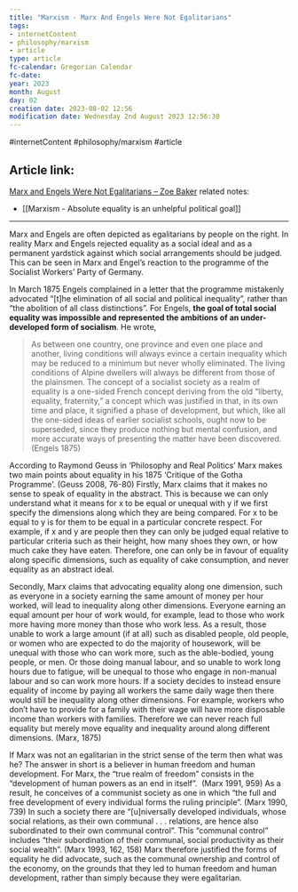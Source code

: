 ```yaml
---
title: "Marxism - Marx And Engels Were Not Egalitarians"
tags:
- internetContent
- philosophy/marxism
- article
type: article
fc-calendar: Gregorian Calendar
fc-date: 
year: 2023
month: August
day: 02
creation date: 2023-08-02 12:56
modification date: Wednesday 2nd August 2023 12:56:30
---
```


#internetContent  #philosophy/marxism #article
## Article link:
[Marx and Engels Were Not Egalitarians – Zoe Baker](https://anarchopac.com/2017/09/07/marx-and-engels-were-not-egalitarians/)
related notes: 
- [[Marxism - Absolute equality is an unhelpful political goal]]
_____
Marx and Engels are often depicted as egalitarians by people on the right. In reality Marx and Engels rejected equality as a social ideal and as a permanent yardstick against which social arrangements should be judged. This can be seen in Marx and Engel’s reaction to the programme of the Socialist Workers’ Party of Germany.

In March 1875 Engels complained in a letter that the programme mistakenly advocated “[t]he elimination of all social and political inequality”, rather than “the abolition of all class distinctions”. For Engels, **the goal of total social equality was impossible and represented the ambitions of an under-developed form of socialism**. He wrote,

> As between one country, one province and even one place and another, living conditions will always evince a certain inequality which may be reduced to a minimum but never wholly eliminated. The living conditions of Alpine dwellers will always be different from those of the plainsmen. The concept of a socialist society as a realm of equality is a one-sided French concept deriving from the old “liberty, equality, fraternity,” a concept which was justified in that, in its own time and place, it signified a phase of development, but which, like all the one-sided ideas of earlier socialist schools, ought now to be superseded, since they produce nothing but mental confusion, and more accurate ways of presenting the matter have been discovered. (Engels 1875)

According to Raymond Geuss in ‘Philosophy and Real Politics’ Marx makes two main points about equality in his 1875 ‘Critique of the Gotha Programme’. (Geuss 2008, 76-80) Firstly, Marx claims that it makes no sense to speak of equality in the abstract. This is because we can only understand what it means for x to be equal or unequal with y if we first specify the dimensions along which they are being compared. For x to be equal to y is for them to be equal in a particular concrete respect. For example, if x and y are people then they can only be judged equal relative to particular criteria such as their height, how many shoes they own, or how much cake they have eaten. Therefore, one can only be in favour of equality along specific dimensions, such as equality of cake consumption, and never equality as an abstract ideal.

Secondly, Marx claims that advocating equality along one dimension, such as everyone in a society earning the same amount of money per hour worked, will lead to inequality along other dimensions. Everyone earning an equal amount per hour of work would, for example, lead to those who work more having more money than those who work less. As a result, those unable to work a large amount (if at all) such as disabled people, old people, or women who are expected to do the majority of housework, will be unequal with those who can work more, such as the able-bodied, young people, or men. Or those doing manual labour, and so unable to work long hours due to fatigue, will be unequal to those who engage in non-manual labour and so can work more hours. If a society decides to instead ensure equality of income by paying all workers the same daily wage then there would still be inequality along other dimensions. For example, workers who don’t have to provide for a family with their wage will have more disposable income than workers with families. Therefore we can never reach full equality but merely move equality and inequality around along different dimensions. (Marx, 1875)

If Marx was not an egalitarian in the strict sense of the term then what was he? The answer in short is a believer in human freedom and human development. For Marx, the “true realm of freedom” consists in the “development of human powers as an end in itself”.  (Marx 1991, 959) As a result, he conceives of a communist society as one in which “the full and free development of every individual forms the ruling principle”. (Marx 1990, 739) In such a society there are “[u]niversally developed individuals, whose social relations, as their own communal . . . relations, are hence also subordinated to their own communal control”. This “communal control” includes “their subordination of their communal, social productivity as their social wealth”. (Marx 1993, 162, 158) Marx therefore justified the forms of equality he did advocate, such as the communal ownership and control of the economy, on the grounds that they led to human freedom and human development, rather than simply because they were egalitarian.
